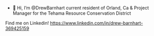 - 👋 Hi, I’m @DrewBarnhart
current resident of Orland, Ca & Project Manager for the Tehama Resource Conservation District

Find me on Linkedin! https://www.linkedin.com/in/drew-barnhart-369425159
